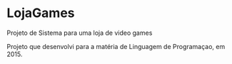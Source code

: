 # LojaGames
Projeto de Sistema para uma loja de video games

Projeto que desenvolvi para a matéria de Linguagem de Programaçao, em 2015.
